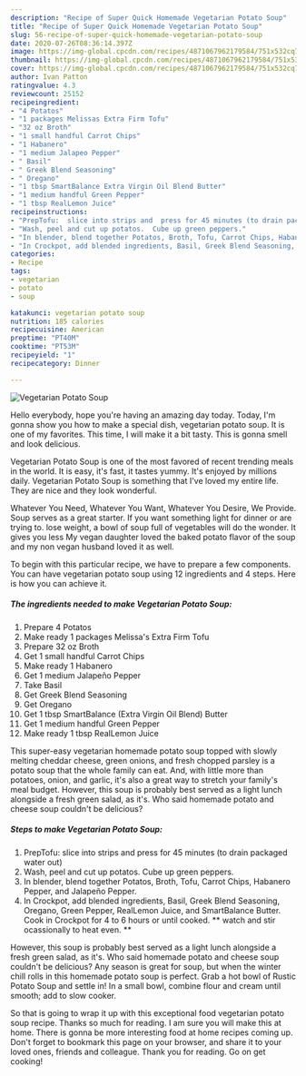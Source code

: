 ```yaml
---
description: "Recipe of Super Quick Homemade Vegetarian Potato Soup"
title: "Recipe of Super Quick Homemade Vegetarian Potato Soup"
slug: 56-recipe-of-super-quick-homemade-vegetarian-potato-soup
date: 2020-07-26T08:36:14.397Z
image: https://img-global.cpcdn.com/recipes/4871067962179584/751x532cq70/vegetarian-potato-soup-recipe-main-photo.jpg
thumbnail: https://img-global.cpcdn.com/recipes/4871067962179584/751x532cq70/vegetarian-potato-soup-recipe-main-photo.jpg
cover: https://img-global.cpcdn.com/recipes/4871067962179584/751x532cq70/vegetarian-potato-soup-recipe-main-photo.jpg
author: Ivan Patton
ratingvalue: 4.3
reviewcount: 25152
recipeingredient:
- "4 Potatos"
- "1 packages Melissas Extra Firm Tofu"
- "32 oz Broth"
- "1 small handful Carrot Chips"
- "1 Habanero"
- "1 medium Jalapeo Pepper"
- " Basil"
- " Greek Blend Seasoning"
- " Oregano"
- "1 tbsp SmartBalance Extra Virgin Oil Blend Butter"
- "1 medium handful Green Pepper"
- "1 tbsp RealLemon Juice"
recipeinstructions:
- "PrepTofu:  slice into strips and  press for 45 minutes (to drain packaged water out)"
- "Wash, peel and cut up potatos.  Cube up green peppers."
- "In blender, blend together Potatos, Broth, Tofu, Carrot Chips, Habanero Pepper, and Jalapeño Pepper."
- "In Crockpot, add blended ingredients, Basil, Greek Blend Seasoning, Oregano, Green Pepper, RealLemon Juice, and SmartBalance Butter.  Cook in Crockpot for 4 to 6 hours or until cooked.  ** watch and  stir ocassionally to heat even. **"
categories:
- Recipe
tags:
- vegetarian
- potato
- soup

katakunci: vegetarian potato soup 
nutrition: 185 calories
recipecuisine: American
preptime: "PT40M"
cooktime: "PT53M"
recipeyield: "1"
recipecategory: Dinner

---
```



![Vegetarian Potato Soup](https://img-global.cpcdn.com/recipes/4871067962179584/751x532cq70/vegetarian-potato-soup-recipe-main-photo.jpg)

Hello everybody, hope you're having an amazing day today. Today, I'm gonna show you how to make a special dish, vegetarian potato soup. It is one of my favorites. This time, I will make it a bit tasty. This is gonna smell and look delicious.

Vegetarian Potato Soup is one of the most favored of recent trending meals in the world. It is easy, it's fast, it tastes yummy. It's enjoyed by millions daily. Vegetarian Potato Soup is something that I've loved my entire life. They are nice and they look wonderful.

Whatever You Need, Whatever You Want, Whatever You Desire, We Provide. Soup serves as a great starter. If you want something light for dinner or are trying to. lose weight, a bowl of soup full of vegetables will do the wonder. It gives you less My vegan daughter loved the baked potato flavor of the soup and my non vegan husband loved it as well.


To begin with this particular recipe, we have to prepare a few components. You can have vegetarian potato soup using 12 ingredients and 4 steps. Here is how you can achieve it.

<!--inarticleads1-->

##### The ingredients needed to make Vegetarian Potato Soup:

1. Prepare 4 Potatos
1. Make ready 1 packages Melissa&#39;s Extra Firm Tofu
1. Prepare 32 oz Broth
1. Get 1 small handful Carrot Chips
1. Make ready 1 Habanero
1. Get 1 medium Jalapeño Pepper
1. Take  Basil
1. Get  Greek Blend Seasoning
1. Get  Oregano
1. Get 1 tbsp SmartBalance (Extra Virgin Oil Blend) Butter
1. Get 1 medium handful Green Pepper
1. Make ready 1 tbsp RealLemon Juice


This super-easy vegetarian homemade potato soup topped with slowly melting cheddar cheese, green onions, and fresh chopped parsley is a potato soup that the whole family can eat. And, with little more than potatoes, onion, and garlic, it&#39;s also a great way to stretch your family&#39;s meal budget. However, this soup is probably best served as a light lunch alongside a fresh green salad, as it&#39;s. Who said homemade potato and cheese soup couldn&#39;t be delicious? 

<!--inarticleads2-->

##### Steps to make Vegetarian Potato Soup:

1. PrepTofu:  slice into strips and  press for 45 minutes (to drain packaged water out)
1. Wash, peel and cut up potatos.  Cube up green peppers.
1. In blender, blend together Potatos, Broth, Tofu, Carrot Chips, Habanero Pepper, and Jalapeño Pepper.
1. In Crockpot, add blended ingredients, Basil, Greek Blend Seasoning, Oregano, Green Pepper, RealLemon Juice, and SmartBalance Butter.  Cook in Crockpot for 4 to 6 hours or until cooked.  ** watch and  stir ocassionally to heat even. **


However, this soup is probably best served as a light lunch alongside a fresh green salad, as it&#39;s. Who said homemade potato and cheese soup couldn&#39;t be delicious? Any season is great for soup, but when the winter chill rolls in this homemade potato soup is perfect. Grab a hot bowl of Rustic Potato Soup and settle in! In a small bowl, combine flour and cream until smooth; add to slow cooker. 

So that is going to wrap it up with this exceptional food vegetarian potato soup recipe. Thanks so much for reading. I am sure you will make this at home. There is gonna be more interesting food at home recipes coming up. Don't forget to bookmark this page on your browser, and share it to your loved ones, friends and colleague. Thank you for reading. Go on get cooking!
